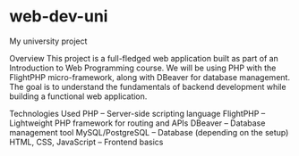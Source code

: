 # web-dev-uni
My university project

Overview
This project is a full-fledged web application built as part of an Introduction to Web Programming course. We will be using PHP with the FlightPHP micro-framework, along with DBeaver for database management. The goal is to understand the fundamentals of backend development while building a functional web application.

Technologies Used
PHP – Server-side scripting language
FlightPHP – Lightweight PHP framework for routing and APIs
DBeaver – Database management tool
MySQL/PostgreSQL – Database (depending on the setup)
HTML, CSS, JavaScript – Frontend basics